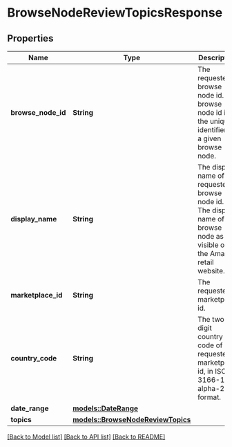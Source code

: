 # BrowseNodeReviewTopicsResponse

## Properties

Name | Type | Description | Notes
------------ | ------------- | ------------- | -------------
**browse_node_id** | **String** | The requested browse node id. A browse node id is the unique identifier of a given browse node. | 
**display_name** | **String** | The display name of the requested browse node id. The display name of the browse node as visible on the Amazon retail website. | 
**marketplace_id** | **String** | The requested marketplace id. | 
**country_code** | **String** | The two digit country code of requested marketplace id, in ISO 3166-1 alpha-2 format. | 
**date_range** | [**models::DateRange**](DateRange.md) |  | 
**topics** | [**models::BrowseNodeReviewTopics**](BrowseNodeReviewTopics.md) |  | 

[[Back to Model list]](../README.md#documentation-for-models) [[Back to API list]](../README.md#documentation-for-api-endpoints) [[Back to README]](../README.md)


